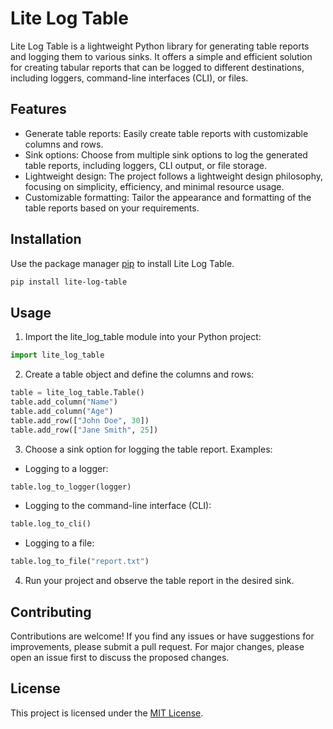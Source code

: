 # Lite Log Table

Lite Log Table is a lightweight Python library for generating table reports and logging them to various sinks. It offers a simple and efficient solution for creating tabular reports that can be logged to different destinations, including loggers, command-line interfaces (CLI), or files.

## Features

- Generate table reports: Easily create table reports with customizable columns and rows.
- Sink options: Choose from multiple sink options to log the generated table reports, including loggers, CLI output, or file storage.
- Lightweight design: The project follows a lightweight design philosophy, focusing on simplicity, efficiency, and minimal resource usage.
- Customizable formatting: Tailor the appearance and formatting of the table reports based on your requirements.

## Installation

Use the package manager [pip](https://pip.pypa.io/en/stable/) to install Lite Log Table.

```bash
pip install lite-log-table
```
## Usage

1. Import the lite_log_table module into your Python project:
```python
import lite_log_table
```
2. Create a table object and define the columns and rows:
```python
table = lite_log_table.Table()
table.add_column("Name")
table.add_column("Age")
table.add_row(["John Doe", 30])
table.add_row(["Jane Smith", 25])
```
3. Choose a sink option for logging the table report. Examples:
- Logging to a logger:
```python
table.log_to_logger(logger)
```
- Logging to the command-line interface (CLI):
```python
table.log_to_cli()
```
- Logging to a file:
```python
table.log_to_file("report.txt")
```
4. Run your project and observe the table report in the desired sink.

## Contributing

Contributions are welcome! If you find any issues or have suggestions for improvements, please submit a pull request. For major changes, please open an issue first to discuss the proposed changes.

## License

This project is licensed under the [MIT License](https://opensource.org/licenses/MIT).


